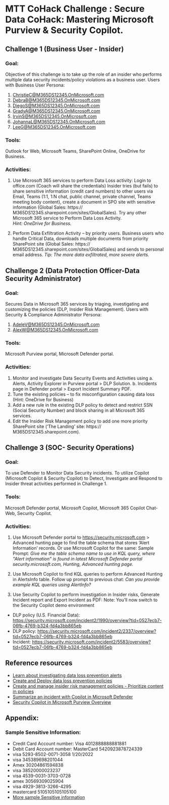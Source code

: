 # MTT CoHack Challenge : Secure Data CoHack: Mastering Microsoft Purview & Security Copilot.
## Challenge 1 (Business User - Insider)
### Goal: 
Objective of this challenge is to take up the role of an insider who performs multiple data security incidents/policy violations as a business user.
Users with Business User Persona: 
1.	ChristieC@M365DS12345.OnMicrosoft.com
2.	DebraB@M365DS12345.OnMicrosoft.com
3.	DiegoS@M365DS12345.OnMicrosoft.com
4.	GradyA@M365DS12345.OnMicrosoft.com
5.	IrvinS@M365DS12345.OnMicrosoft.com
6.	JohannaL@M365DS12345.OnMicrosoft.com
7.	LeeG@M365DS12345.OnMicrosoft.com
### Tools:
Outlook for Web, Microsoft Teams, SharePoint Online, OneDrive for Business.
### Activities:
1.	Use Microsoft 365 services to perform Data Loss activity: 
Login to office.com (Coach will share the credentials)
Insider tries (but fails) to share sensitive information (credit card numbers) to other users via Email, Teams (1:1, 1:N chat, public channel, private channel, Teams meeting body content), create a document in SPO site with sensitive information (Global Sales: https:// M365DS12345.sharepoint.com/sites/GlobalSales). 
Try any other Microsoft 365 service to Perform Data Loss Activity.  
_Hint: OneDrive for Business._

2.	Perform Data Exfiltration Activity – by priority users. 
Business users who handle Critical Data, downloads multiple documents from priority SharePoint site (Global Sales: https:// M365DS12345.sharepoint.com/sites/GlobalSales) and sends to personal email address.
_Tip: The more data exfiltrated, more severe alerts._

## Challenge 2 (Data Protection Officer-Data Security Administrator)
### Goal: 
Secures Data in Microsoft 365 services by triaging, investigating and customizing the policies (DLP, Insider Risk Management).
Users with Security & Compliance Administrator Persona: 
1.	AdeleV@M365DS12345.OnMicrosoft.com
2.	AlexW@M365DS12345.OnMicrosoft.com
### Tools:
Microsoft Purview portal, Microsoft Defender portal.
### Activities:
1.	Monitor and investigate Data Security Events and Activities using 
a.	Alerts, Activity Explorer in Purview portal > DLP Solution. 
b.	Incidents page in Defender portal > Export Incident Summary PDF.
2.	Tune the existing policies – to fix misconfiguration causing data loss (Hint: OneDrive for Business)
3.	Add a new rule in the existing DLP policy to detect and restrict SSN (Social Security Number) and block sharing in all Microsoft 365 services.
4.	Edit the Insider Risk Management policy to add one more priority SharePoint site (‘The Landing’ site: https:// M365DS12345.sharepoint.com).
## Challenge 3 (SOC- Security Operations)
### Goal:
To use Defender to Monitor Data Security incidents. To utilize Copilot (Microsoft Copilot & Security Copilot) to Detect, Investigate and Respond to Insider threat activities performed in Challenge 1.
### Tools:
Microsoft Defender portal, Microsoft Copilot, Microsoft 365 Copilot Chat-Web, Security Copilot.
### Activities:
1.	Use Microsoft Defender portal to https://security.microsoft.com > Advanced hunting page to find the table schema that stores ‘Alert Information’ records.
Or use Microsoft Copilot for the same:
Sample Prompt: _Give me the table schema name to use in KQL query, where "Alert information" is found in latest Microsoft Defender portal security.microsoft.com, Hunting, Advanced hunting page._

3.	Use Microsoft Copilot to find KQL queries to perform Advanced Hunting in AlertsInfo table.
Follow up prompt to previous chat: _Can you provide example KQL queries using AlertInfo?_

4.	Use Security Copilot to perform investigation in Insider risks, Generate Incident report and Export Incident as PDF:
Note: You’ll now switch to the Security Copilot demo environment
- DLP policy (U.S. Financial Data): https://security.microsoft.com/incident2/1990/overview?tid=0527ecb7-06fb-4769-b324-fd4a3bb865eb
- DLP policy: https://security.microsoft.com/incident2/2337/overview?tid=0527ecb7-06fb-4769-b324-fd4a3bb865eb
- Incident: https://security.microsoft.com/incident2/5583/overview?tid=0527ecb7-06fb-4769-b324-fd4a3bb865eb
## Reference resources
- [Learn about investigating data loss prevention alerts](https://learn.microsoft.com/purview/dlp-alert-investigation-learn)
- [Create and Deploy data loss prevention policies](https://learn.microsoft.com/purview/dlp-create-deploy-policy)
- [Create and manage insider risk management policies - Prioritize content in policies](https://learn.microsoft.com/purview/insider-risk-management-policies?tabs=purview-portal#prioritize-content-in-policies)
- [Summarize an incident with Copilot in Microsoft Defender](https://learn.microsoft.com/defender-xdr/security-copilot-m365d-incident-summary)
- [Security Copilot in Microsoft Purview Overview](https://learn.microsoft.com/purview/copilot-in-purview-overview )
## Appendix:
### Sample Sensitive Information:
- Credit Card Account number: Visa 4012888888881881 
- Debit Card Account number: MasterCard 5420923878724339
- visa 5293-8502-0071-3058 1/20/2022
- visa 345389698201044
- Amex 30204861594838
- visa 38520000023237
- visa 4539-0031-3703-0728
- amex 30569309025904
- visa 4929-3813-3266-4295  
- mastercard 5105105105105100
- [More sample Sensitive information](https://dlptest.com/sample-data) 
